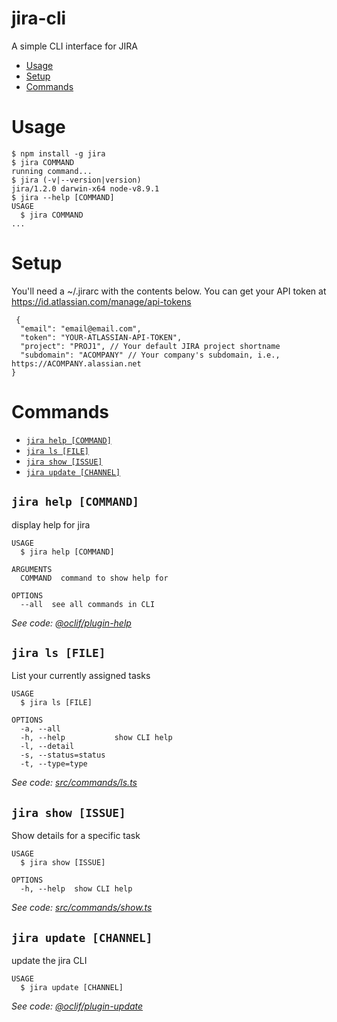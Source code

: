 jira-cli
====
A simple CLI interface for JIRA

<!-- toc -->
* [Usage](#usage)
* [Setup](#setup)
* [Commands](#commands)
<!-- tocstop -->
# Usage
<!-- usage -->
```sh-session
$ npm install -g jira
$ jira COMMAND
running command...
$ jira (-v|--version|version)
jira/1.2.0 darwin-x64 node-v8.9.1
$ jira --help [COMMAND]
USAGE
  $ jira COMMAND
...
```
<!-- usagestop -->
# Setup
You'll need a ~/.jirarc with the contents below. You can get your API token at https://id.atlassian.com/manage/api-tokens
```
 { 
  "email": "email@email.com",
  "token": "YOUR-ATLASSIAN-API-TOKEN",
  "project": "PROJ1", // Your default JIRA project shortname
  "subdomain": "ACOMPANY" // Your company's subdomain, i.e., https://ACOMPANY.alassian.net
}
```

# Commands
<!-- commands -->
* [`jira help [COMMAND]`](#jira-help-command)
* [`jira ls [FILE]`](#jira-ls-file)
* [`jira show [ISSUE]`](#jira-show-issue)
* [`jira update [CHANNEL]`](#jira-update-channel)

## `jira help [COMMAND]`

display help for jira

```
USAGE
  $ jira help [COMMAND]

ARGUMENTS
  COMMAND  command to show help for

OPTIONS
  --all  see all commands in CLI
```

_See code: [@oclif/plugin-help](https://github.com/oclif/plugin-help/blob/v1.2.11/src/commands/help.ts)_

## `jira ls [FILE]`

List your currently assigned tasks

```
USAGE
  $ jira ls [FILE]

OPTIONS
  -a, --all
  -h, --help           show CLI help
  -l, --detail
  -s, --status=status
  -t, --type=type
```

_See code: [src/commands/ls.ts](https://github.com/mattconzen/jira-cli/blob/v1.2.0/src/commands/ls.ts)_

## `jira show [ISSUE]`

Show details for a specific task

```
USAGE
  $ jira show [ISSUE]

OPTIONS
  -h, --help  show CLI help
```

_See code: [src/commands/show.ts](https://github.com/mattconzen/jira-cli/blob/v1.2.0/src/commands/show.ts)_

## `jira update [CHANNEL]`

update the jira CLI

```
USAGE
  $ jira update [CHANNEL]
```

_See code: [@oclif/plugin-update](https://github.com/oclif/plugin-update/blob/v1.2.6/src/commands/update.ts)_
<!-- commandsstop -->
